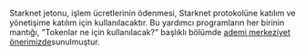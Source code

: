 Starknet jetonu, işlem ücretlerinin ödenmesi, Starknet protokolüne katılım ve yönetişime katılım için kullanılacaktır. Bu yardımcı programların her birinin mantığı, "Tokenlar ne için kullanılacak?" başlıklı bölümde [ademi merkeziyet önerimizde](https://medium.com/starkware/part-2-a-decentralization-and-governance-proposal-for-starknet-23e335645778)sunulmuştur.